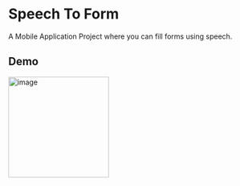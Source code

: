 # Speech To Form

A Mobile Application Project where you can fill forms using speech.

## Demo
<img width="200" alt="image" src="https://github.com/alltimenoob/SpeechToForm/assets/54467382/b813d5c1-0d8d-4d0e-982a-533d2878514b">
